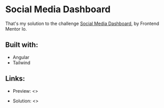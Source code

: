 # Social Media Dashboard

That's my solution to the challenge [Social Media Dashboard](https://www.frontendmentor.io/challenges/social-media-dashboard-with-theme-switcher-6oY8ozp_H), by Frontend Mentor Io.


## Built with:

- Angular
- Tailwind


## Links:

- Preview: <>

- Solution: <>